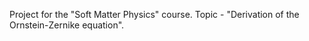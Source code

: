Project for the "Soft Matter Physics" course. Topic - "Derivation of the Ornstein-Zernike equation".